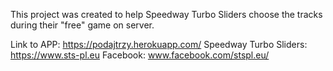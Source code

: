 This project was created to help Speedway Turbo Sliders choose the tracks during their "free" game on server.

Link to APP: https://podajtrzy.herokuapp.com/
Speedway Turbo Sliders: https://www.sts-pl.eu
Facebook: www.facebook.com/stspl.eu/



